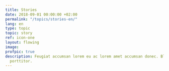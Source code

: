 ```yaml
---
title: Stories
date: 2018-09-01 00:00:00 +02:00
permalink: "/topics/stories-en/"
lang: en
type: topic
topic: story
ref: icon-one
layout: flowing
image: 
profpic: true
description: Feugiat accumsan lorem eu ac lorem amet accumsan donec. Blandit orci
  porttitor.
---
```


